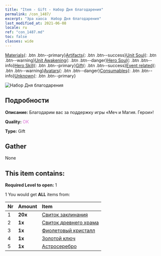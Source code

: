 ```yaml
---
title: "Item - Gift - Набор Дня благодарения"
permalink: /con_1487/
excerpt: "Эра хаоса  Набор Дня благодарения"
last_modified_at: 2021-06-08
locale: ru
ref: "con_1487.md"
toc: false
classes: wide
---
```

 [Materials](/ItemsRU/){: .btn .btn--primary}[Artifacts](/ItemsRU/Artifacts/){: .btn .btn--success}[Unit Soul](/ItemsRU/UnitSoul/){: .btn .btn--warning}[Unit Awakening](/ItemsRU/UnitAwakening/){: .btn .btn--danger}[Hero Soul](/ItemsRU/HeroSoul/){: .btn .btn--info}[Hero Skill](/ItemsRU/HeroSkill/){: .btn .btn--primary}[Gift](/ItemsRU/Gift/){: .btn .btn--success}[Event related](/ItemsRU/Events/){: .btn .btn--warning}[Avatars](/ItemsRU/Avatars/){: .btn .btn--danger}[Consumables](/ItemsRU/Consumables/){: .btn .btn--info}[Unknown](/ItemsRU/Unknown/){: .btn .btn--primary}

 ![Набор Дня благодарения](/images/t/i_906011.png)

## Подробности
 **Описание:** Благодарим вас за поддержку игры «Меч и Магия. Герои»!

 **Quality:** <span style="color: #DA70D6">OK</span>

 **Type:** Gift

## Gather

  None

## This item contains:

 **Required Level to open:** 1

 1 You would get **ALL** items  from:

  | Nr | Amount |     Item    |
  |:---|:-------|:------------|
  | 1 |  **20x** | [Свиток заклинания](/ItemsRU/con_694/) |  | 
  | 2 |  **1x** | [Свиток древнего храма](/ItemsRU/con_697/) |  | 
  | 3 |  **1x** | [Фиолетовый кристалл](/ItemsRU/con_720/) |  | 
  | 4 |  **1x** | [Золотой ключ](/ItemsRU/con_783/) |  | 
  | 5 |  **1x** | [Астросеребро](/ItemsRU/con_969/) |  | 
